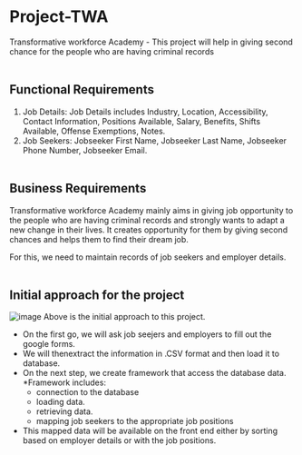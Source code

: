 # Project-TWA
Transformative workforce Academy - This project will help in giving second chance for the people who are having criminal records<br></br>
## Functional Requirements
1. Job Details:
  Job Details includes Industry, Location, Accessibility, Contact Information, Positions Available, Salary, Benefits, Shifts Available, Offense Exemptions, Notes.
2. Job Seekers:
  Jobseeker First Name, Jobseeker Last Name, Jobseeker Phone Number, Jobseeker Email.<br></br>
## Business Requirements
Transformative workforce Academy mainly aims in giving job opportunity to the people who are having criminal records and strongly wants to adapt a new change in their lives. It creates opportunity for them by giving second chances and helps them to find their dream job.

For this, we need to maintain records of job seekers and employer details.
<br></br>
## Initial approach for the project

![image](https://github.com/NavyaNelluri/Project-TWA/assets/123142678/bbf27237-df59-4606-81bd-5c7d836caf96)
Above is the initial approach to this project.
* On the first go, we will ask job seejers and employers to fill out the google forms.
* We will thenextract the information in .CSV format and then load it to database.
* On the next step, we create framework that access the database data.
  *Framework includes:
  * connection to the database
  * loading data.
  * retrieving data.
  * mapping job seekers to the appropriate job positions
* This mapped data will be available on the front end either by sorting based on employer details or with the job positions.


  
